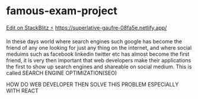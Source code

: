 # famous-exam-project

[Edit on StackBlitz ⚡️](https://stackblitz.com/edit/react-qjuhzv)
https://superlative-gaufre-08fa5e.netlify.app/

In these days world where search engines such google has become the friend of any one looking for just any thing on the internet, and where social meduims such as facebook linkedin twitter etc has almost become the first friend, it is very then important that web developers make their applications the first to show up search engines and shareable on social medium. This is called SEARCH ENGINE OPTIMIZATION(SEO)

HOW DO WEB DEVELOPER THEN SOLVE THIS PROBLEM ESPECIALLY WITH REACT

